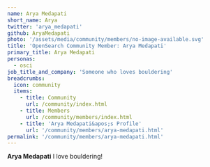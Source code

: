 ```yaml
---
name: Arya Medapati
short_name: Arya
twitter: 'arya_medapati'
github: AryaMedapati
photo: '/assets/media/community/members/no-image-available.svg'
title: 'OpenSearch Community Member: Arya Medapati'
primary_title: Arya Medapati
personas:
  - osci
job_title_and_company: 'Someone who loves bouldering'
breadcrumbs:
  icon: community
  items:
    - title: Community
      url: /community/index.html
    - title: Members
      url: /community/members/index.html
    - title: 'Arya Medapati&apos;s Profile'
      url: '/community/members/arya-medapati.html'
permalink: '/community/members/arya-medapati.html'
---
```


**Arya Medapati** I love bouldering!
